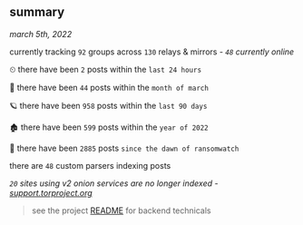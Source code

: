 
## summary
_march 5th, 2022_

currently tracking `92` groups across `130` relays & mirrors - _`48` currently online_

⏲ there have been `2` posts within the `last 24 hours`

🦈 there have been `44` posts within the `month of march`

🪐 there have been `958` posts within the `last 90 days`

🏚 there have been `599` posts within the `year of 2022`

🦕 there have been `2885` posts `since the dawn of ransomwatch`

there are `48` custom parsers indexing posts

_`20` sites using v2 onion services are no longer indexed - [support.torproject.org](https://support.torproject.org/onionservices/v2-deprecation/)_

> see the project [README](https://github.com/thetanz/ransomwatch#ransomwatch--) for backend technicals
